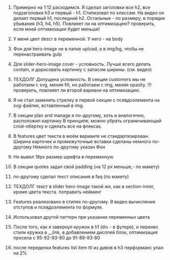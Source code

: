1. Примерно на 1:12 расходимся. Я сделал заголовки все h2, все подзаголовки h3 и первый - h1. Стилизовал по классам.
На видео он делает первый h1, последний h2. Остальные - по размеру, в порядке убывания (h3, h4, h5). Повлияет ли на оптимизацию? проверить, если моей оптимизации будет меньше!
2. У меня цвет descr в переменной. У него - на body
3. Фон для hero-image не в папке upload, а в img/bg, чтобы не перенастраивать gulp
4. Для slider-hero-image cover - условность. Лучше всего делать contain, и дорисовать картинку с запасом ширины. (см. видео)
5. ТЕХДОЛГ Допущена условность. В секции customers мы не работаем с svg, меняя fill, но работаем с img,  меняя opasity. !!! проверить, повлияет ли второй вариани на оптимизацию.
6. Я не стал заменять стрелку в первой секции с псевдоэлемента на svg-файлик, вставленный в img.
7. В секции plan and manage я по-другому, хоть и аналогично, расположил картинку
  В принципе, можно убрать ограничивающий слой-обертку и сделать все на флексах.
8. В features цвет текста в моём варианте не стандартизирован. Ширина карточек и промежуточные вставки сделаны немного по-другому
 Немного по-другому указан Фон
9. Не вывел 18px размер шрифта в переменную
10. В секции quotes задал свой padding (на 12 px меньше,- по макету)
11. по-другому сделал текст описания в faq (по макету)
12. ТЕХДОЛГ  текст в slider hero-image такой же, как в section-inner, кроме цвета текста. поправить нейминг
13. Features реализовано в стилях по-другому. В видео вычисление отступов и псевдоэлемента по формуле.
14. Использовал другой паттерн при указании переменных цвета


1. После того, как я завернул кружок в h1 (div - в футере), и перенес стили кружка в __link, в добавлением дисплей блок, оптимизация просела с 95-92-93-80 до 91-89-93-80
2. после переделки features list item ttl из дивов в h3 перформанс упал на 2%